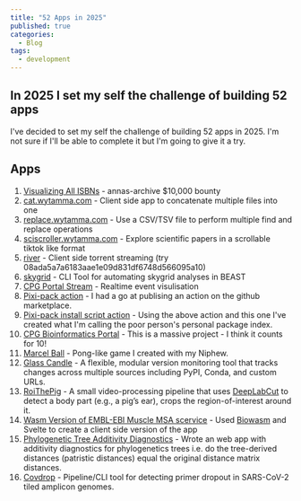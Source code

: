 ```yaml
---
title: "52 Apps in 2025"
published: true
categories:
  - Blog
tags:
  - development
---
```


## In 2025 I set my self the challenge of building 52 apps

I've decided to set my self the challenge of building 52 apps in 2025. I'm not sure if I'll be able to complete it but I'm going to give it a try.

## Apps

1. [Visualizing All ISBNs](https://blog.wytamma.com/isbns/) - annas-archive $10,000 bounty
2. [cat.wytamma.com](https://cat.wytamma.com/) - Client side app to concatenate multiple files into one
3. [replace.wytamma.com](https://replace.wytamma.com/) - Use a CSV/TSV file to perform multiple find and replace operations
4. [sciscroller.wytamma.com](https://sciscroller.wytamma.com/) -  Explore scientific papers in a scrollable tiktok like format
5. [river](https://blog.wytamma.com/river/) - Client side torrent streaming (try 08ada5a7a6183aae1e09d831df6748d566095a10)
6. [skygrid](https://github.com/Wytamma/skygrid) - CLI Tool for automating skygrid analyses in BEAST
7. [CPG Portal Stream](https://portal.cpg.unimelb.edu.au/stream) - Realtime event visulisation
8. [Pixi-pack action](https://github.com/marketplace/actions/pixi-pack-action) - I had a go at publising an action on the github marketplace.
9. [Pixi-pack install script action](https://github.com/marketplace/actions/pixi-pack-action) - Using the above action and this one I've created what I'm calling the poor person's personal package index.
10. [CPG Bioinformatics Portal](https://portal.cpg.unimelb.edu.au/) - This is a massive project - I think it counts for 10!
11. [Marcel Ball](https://editor.p5js.org/wytamma/full/BryAAtSPd) - Pong-like game I created with my Niphew.
12. [Glass Candle](https://blog.wytamma.com/glasscandle/) - A flexible, modular version monitoring tool that tracks changes across multiple sources including PyPI, Conda, and custom URLs.
13. [RoiThePig](https://github.com/Wytamma/roithepig) - A small video-processing pipeline that uses [DeepLabCut](https://github.com/DeepLabCut/DeepLabCut) to detect a body part (e.g., a pig’s ear), crops the region-of-interest around it.
14. [Wasm Version of EMBL-EBI Muscle MSA scervice](https://blog.wytamma.com/embl-ebi-muscle-wasm/) - Used [Biowasm](https://biowasm.com/) and Svelte to create a client side version of the app
15. [Phylogenetic Tree Additivity Diagnostics](https://blog.wytamma.com/additive-nj/) - Wrote an web app with additivity diagnostics for phylogenetics trees i.e. do the tree-derived distances (patristic distances) equal the original distance matrix distances.
16. [Covdrop](https://github.com/MDU-PHL/covdrop) - Pipeline/CLI tool for detecting primer dropout in SARS-CoV-2 tiled amplicon genomes.


